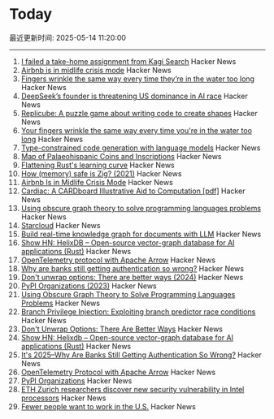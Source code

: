 # Today

最近更新时间: 2025-05-14 11:20:00

--- 
1. [I failed a take-home assignment from Kagi Search](https://bloggeroo.dev/articles/202504031434) Hacker News
2. [Airbnb is in midlife crisis mode](https://www.wired.com/story/airbnb-is-in-midlife-crisis-mode-reinvention-app-services/) Hacker News
3. [Fingers wrinkle the same way every time they’re in the water too long](https://www.binghamton.edu/news/story/5547/do-your-fingers-wrinkle-the-same-way-every-time-youre-in-the-water-too-long-new-research-says-yes) Hacker News
4. [DeepSeek’s founder is threatening US dominance in AI race](https://www.bloomberg.com/news/features/2025-05-13/deepseek-races-after-chatgpt-as-china-s-ai-industry-soars) Hacker News
5. [Replicube: A puzzle game about writing code to create shapes](https://store.steampowered.com/app/3401490/Replicube/) Hacker News
6. [Your fingers wrinkle the same way every time you're in the water too long](https://www.binghamton.edu/news/story/5547/do-your-fingers-wrinkle-the-same-way-every-time-youre-in-the-water-too-long-new-research-says-yes) Hacker News
7. [Type-constrained code generation with language models](https://arxiv.org/abs/2504.09246) Hacker News
8. [Map of Palaeohispanic Coins and Inscriptions](http://hesperia.ucm.es/consulta_hesperia/mapas.php) Hacker News
9. [Flattening Rust's learning curve](https://corrode.dev/blog/flattening-rusts-learning-curve/) Hacker News
10. [How (memory) safe is Zig? (2021)](https://www.scattered-thoughts.net/writing/how-safe-is-zig/) Hacker News
11. [Airbnb Is in Midlife Crisis Mode](https://www.wired.com/story/airbnb-is-in-midlife-crisis-mode-reinvention-app-services/) Hacker News
12. [Cardiac: A CARDboard Illustrative Aid to Computation [pdf]](https://www.cs.drexel.edu/~bls96/museum/CARDIAC_manual.pdf) Hacker News
13. [Using obscure graph theory to solve programming languages problems](https://reasonablypolymorphic.com/blog/solving-lcsa/) Hacker News
14. [Starcloud](https://www.ycombinator.com/companies/starcloud) Hacker News
15. [Build real-time knowledge graph for documents with LLM](https://cocoindex.io/blogs/knowledge-graph-for-docs/) Hacker News
16. [Show HN: HelixDB – Open-source vector-graph database for AI applications (Rust)](https://github.com/HelixDB/helix-db/) Hacker News
17. [OpenTelemetry protocol with Apache Arrow](https://opentelemetry.io/blog/2025/otel-arrow-phase-2/) Hacker News
18. [Why are banks still getting authentication so wrong?](https://jamal.haba.sh/its-2025-why-are-banks-still-getting-authentication-so-wrong/) Hacker News
19. [Don't unwrap options: There are better ways (2024)](https://corrode.dev/blog/rust-option-handling-best-practices/) Hacker News
20. [PyPI Organizations (2023)](https://blog.pypi.org/posts/2023-04-23-introducing-pypi-organizations/) Hacker News
21. [Using Obscure Graph Theory to Solve Programming Languages Problems](https://reasonablypolymorphic.com/blog/solving-lcsa/) Hacker News
22. [Branch Privilege Injection: Exploiting branch predictor race conditions](https://comsec.ethz.ch/research/microarch/branch-privilege-injection/) Hacker News
23. [Don't Unwrap Options: There Are Better Ways](https://corrode.dev/blog/rust-option-handling-best-practices/) Hacker News
24. [Show HN: Helixdb – Open-source vector-graph database for AI applications (Rust)](https://github.com/HelixDB/helix-db/) Hacker News
25. [It's 2025–Why Are Banks Still Getting Authentication So Wrong?](https://jamal.haba.sh/its-2025-why-are-banks-still-getting-authentication-so-wrong/) Hacker News
26. [OpenTelemetry Protocol with Apache Arrow](https://opentelemetry.io/blog/2025/otel-arrow-phase-2/) Hacker News
27. [PyPI Organizations](https://blog.pypi.org/posts/2023-04-23-introducing-pypi-organizations/) Hacker News
28. [ETH Zurich researchers discover new security vulnerability in Intel processors](https://ethz.ch/en/news-and-events/eth-news/news/2025/05/eth-zurich-researchers-discover-new-security-vulnerability-in-intel-processors.html) Hacker News
29. [Fewer people want to work in the U.S.](https://www.axios.com/2025/05/13/us-jobs-foreign-workers) Hacker News
